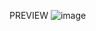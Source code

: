 PREVIEW
![image](https://github.com/RasaIulian/Submit-form/assets/99275349/628a8c82-daef-441a-a619-960b77466a29)
